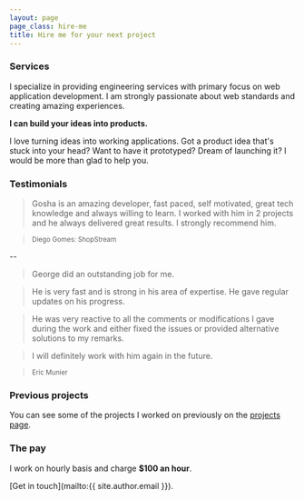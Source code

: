 ```yaml
---
layout: page
page_class: hire-me
title: Hire me for your next project
--- 
```


### Services

I specialize in providing engineering services with primary focus on web
application development. I am strongly passionate about web standards
and creating amazing experiences.

**I can build your ideas into products.**

I love turning ideas into working applications. Got a product idea
that's stuck into your head? Want to have it prototyped?  Dream of
launching it? I would be more than glad to help you.

### Testimonials

> Gosha is an amazing developer, fast paced, self motivated, great tech
> knowledge and always willing to learn. I worked with him in 2 projects
> and he always delivered great results. I strongly recommend him.

> <small>Diego Gomes: ShopStream</small>

--

> George did an outstanding job for me.

> He is very fast and is strong in his area of expertise.
> He gave regular updates on his progress.

> He was very reactive to all the comments or modifications I gave during
> the work and either fixed the issues or provided alternative solutions
> to my remarks.

> I will definitely work with him again in the future.

> <small>Eric Munier</small>

### Previous projects

You can see some of the projects I worked on previously on the [projects
page](/projects.html).

### The pay

I work on hourly basis and charge **$100 an hour**.

[Get in touch](mailto:{{ site.author.email }}).
